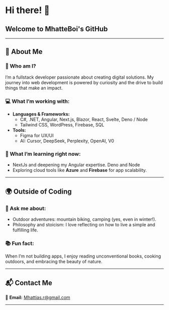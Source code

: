 <h1>Hi there! 👋</h1>
<h2>Welcome to <strong>MhatteBoi's GitHub</strong></h2>

<hr>

<h2>🌟 About Me</h2>

<h3>🎯 Who am I?</h3>
<p>I’m a fullstack developer passionate about creating digital solutions. My journey into web development is powered by curiosity and the drive to build things that make an impact.</p>

<h3>💻 What I’m working with:</h3>
<ul>
  <li><strong>Languages & Frameworks:</strong>
    <ul>
      <li>C#, .NET, Angular, Next.js, Blazor, React, Svelte, Deno / Node</li>
      <li>Tailwind CSS, WordPress, Firebase, SQL</li>
    </ul>
  </li>
  <li><strong>Tools:</strong>
    <ul>
      <li>Figma for UX/UI</li>
      <li>AI: Cursor, DeepSeek, Perplexity, OpenAI, V0</li>
    </ul>
  </li>
</ul>

<h3>🌱 What I’m learning right now:</h3>
<ul>
  <li>NextJs and deepening my Angular expertise. Deno and Node </li>
  <li>Exploring cloud tools like <strong>Azure</strong> and <strong>Firebase</strong> for app scalability.</li>
</ul>

<hr>

<h2>🌍 Outside of Coding</h2>

<h3>🌲 Ask me about:</h3>
<ul>
  <li>Outdoor adventures: mountain biking, camping (yes, even in winter!).</li>
  <li>Philosophy and stoicism: I love reflecting on how to live a simple and fulfilling life.</li>
</ul>

<h3>📚 Fun fact:</h3>
<p>When I’m not building apps, I enjoy reading unconventional books, cooking outdoors, and embracing the beauty of nature.</p>

<hr>

<h2>📬 Contact Me</h2>
<p>📧 <strong>Email:</strong> <a href="mailto:Mhattias.r@gmail.com">Mhattias.r@gmail.com</a></p>

<hr>

